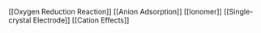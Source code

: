 [[Oxygen Reduction Reaction]]
[[Anion Adsorption]]
[[Ionomer]]
[[Single-crystal Electrode]]
[[Cation Effects]]

